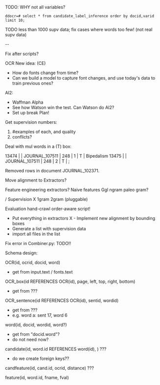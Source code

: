 TODO: WHY not all variables? 
    
    ddocr=# select * from candidate_label_inference order by docid,varid limit 10;

TODO less than 1000 supv data; fix cases where words too few! (not real supv data)

--

Fix after scripts?

OCR New idea: (CE)
- How do fonts change from time?
- Can we build a model to capture font changes, and use today's data to train previous ones?


AI2:
- Waffman Alpha
- See how Watson win the test. Can Watson do AI2?
- Set up break Plan!


Get supervision numbers:
1. #examples of each, and quality
2. conflicts?

Deal with mul words in a (T) box:

  13474 |       | JOURNAL_107511 |    248 |      1 | T      | Bipedalism
  13475 |       | JOURNAL_107511 |    248 |      2 | T      | ;


Removed rows in document JOURNAL_102371.

  Move alignment to Extractors?

  Feature engineering extractors?
    Naive features
    Ggl ngram
    paleo gram?

/ Supervision
X   1gram
    2gram (pluggable)

  Evaluation
    hand-crawl
    order-aware script!

  - Put everything in extractors
X - Implement new alignment by bounding boxes
  - Generate a list with supervision data
  - import all files in the list


Fix error in Combiner.py: TODO!!


Schema design:

OCR(id, ocrid, docid, word) 
- get from input.text / fonts.text

OCR_box(id REFERENCES OCR(id), page, left, top, right, bottom)
- get from ???

OCR_sentence(id REFERENCES OCR(id), sentid, wordid)
- get from ???
- e.g. word a: sent 17, word 6

word(id, docid, wordid, word?)
- get from "docid.word"?
- do not need now?

candidate(id, word.id REFERENCES word(id), ) ???
- do we create foreign keys??

candfeature(id, cand.id, ocrid, distance) ???

feature(id, word.id, fname, fval)


